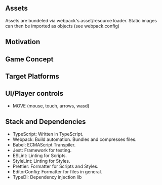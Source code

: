 ## Assets

Assets are bundeled via webpack's asset/resource loader. Static images can then be imported as objects (see webpack.config)

## Motivation

## Game Concept

## Target Platforms

## UI/Player controls

- MOVE (mouse, touch, arrows, wasd)

## Stack and Dependencies

- TypeScript: Written in TypeScript.
- Webpack: Build automation. Bundles and compresses files.
- Babel: ECMAScript Transpiler.
- Jest: Framework for testing.
- ESLint: Linting for Scripts.
- StyleLint: Linting for Styles.
- Prettier: Formatter for Scripts and Styles.
- EditorConfig: Formatter for files in general.
- TypeDI: Dependency injection lib